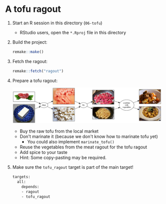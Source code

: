 # A tofu ragout

1. Start an R session in this directory (`06-tofu`)
    - RStudio users, open the `*.Rproj` file in this directory
1. Build the project:
    ```r
    remake::make()
    ```
1. Fetch the ragout:
    ```r
    remake::fetch("ragout")
    ```
1. Prepare a tofu ragout:

    ![new rules](detailed-parallel.png)
    
    - Buy the raw tofu from the local market
    - Don't marinate it (because we don't know how to marinate tofu yet)
        - You could also implement `marinate_tofu()`
    - Reuse the vegetables from the meat ragout for the tofu ragout
    - Add spice to your taste
    - Hint: Some copy-pasting may be required.

1. Make sure the `tofu_ragout` target is part of the main target!
    ```
    targets:
      all:
        depends:
        - ragout
        - tofu_ragout
    ```
